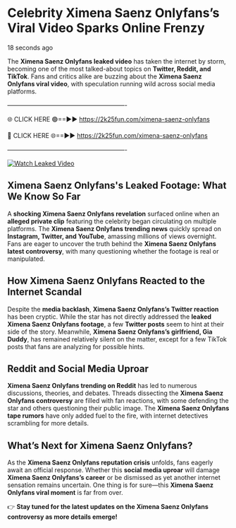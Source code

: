# Celebrity Ximena Saenz Onlyfans’s Viral Video Sparks Online Frenzy

18 seconds ago

The **Ximena Saenz Onlyfans leaked video** has taken the internet by storm, becoming one of the most talked-about topics on **Twitter, Reddit, and TikTok**. Fans and critics alike are buzzing about the **Ximena Saenz Onlyfans viral video**, with speculation running wild across social media platforms.

———————————————————-

🌐 CLICK HERE 🟢==►► https://2k25fun.com/ximena-saenz-onlyfans

🔴 CLICK HERE 🌐==►► https://2k25fun.com/ximena-saenz-onlyfans

———————————————————-

[![Watch Leaked Video](https://miro.medium.com/v2/resize:fit:828/format:webp/1*cilzJN44JGOrTw9NJCrNHA.gif "Watch Leaked Video")](https://2k25fun.com/ximena-saenz-onlyfans)

## **Ximena Saenz Onlyfans's Leaked Footage: What We Know So Far**  
A **shocking Ximena Saenz Onlyfans revelation** surfaced online when an **alleged private clip** featuring the celebrity began circulating on multiple platforms. The **Ximena Saenz Onlyfans trending news** quickly spread on **Instagram, Twitter, and YouTube**, amassing millions of views overnight. Fans are eager to uncover the truth behind the **Ximena Saenz Onlyfans latest controversy**, with many questioning whether the footage is real or manipulated.  

## **How Ximena Saenz Onlyfans Reacted to the Internet Scandal**  
Despite the **media backlash**, **Ximena Saenz Onlyfans’s Twitter reaction** has been cryptic. While the star has not directly addressed the **leaked Ximena Saenz Onlyfans footage**, a few **Twitter posts** seem to hint at their side of the story. Meanwhile, **Ximena Saenz Onlyfans’s girlfriend, Gia Duddy**, has remained relatively silent on the matter, except for a few TikTok posts that fans are analyzing for possible hints.  

## **Reddit and Social Media Uproar**  
**Ximena Saenz Onlyfans trending on Reddit** has led to numerous discussions, theories, and debates. Threads dissecting the **Ximena Saenz Onlyfans controversy** are filled with fan reactions, with some defending the star and others questioning their public image. The **Ximena Saenz Onlyfans tape rumors** have only added fuel to the fire, with internet detectives scrambling for more details.  

## **What’s Next for Ximena Saenz Onlyfans?**  
As the **Ximena Saenz Onlyfans reputation crisis** unfolds, fans eagerly await an official response. Whether this **social media uproar** will damage **Ximena Saenz Onlyfans’s career** or be dismissed as yet another internet sensation remains uncertain. One thing is for sure—this **Ximena Saenz Onlyfans viral moment** is far from over.  

👉 **Stay tuned for the latest updates on the Ximena Saenz Onlyfans controversy as more details emerge!**  